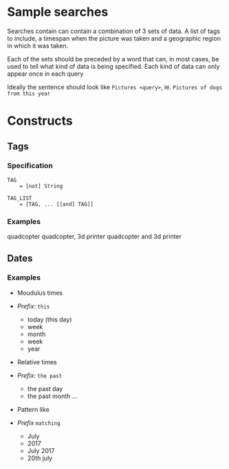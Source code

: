 # Sample searches

Searches contain can contain a combination of 3 sets of data. A list of tags to 
include, a timespan when the picture was taken and a geographic region in which
it was taken.

Each of the sets should be preceded by a word that can, in most cases, be used to tell
what kind of data is being specified. Each kind of data can only appear
once in each query

Ideally the sentence should look like `Pictures <query>`, ie. `Pictures of dogs from this year`


# Constructs

## Tags
### Specification
```
TAG
    = [not] String

TAG_LIST
    = [TAG, ... [[and] TAG]]
```

### Examples
quadcopter
quadcopter, 3d printer
quadcopter and 3d printer


## Dates


### Examples
- Moudulus times
- *Prefix*: `this`
    - today (this day)
    - week
    - month
    - week
    - year

- Relative times
- *Prefix*: `the past`
    - the past day
    - the past month
    ...

- Pattern like
- *Prefix* `matching`
    - July
    - 2017
    - July 2017
    - 20th july

